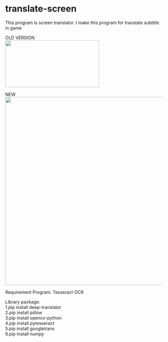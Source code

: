 # translate-screen

This program is screen translator. I make this program for translate subtitle in game<br>

OLD VERSION<br>
<img src="https://github.com/user-attachments/assets/32056c17-acd5-4118-ba78-098dddb71b1a" width="300" height="150"><br>

NEW<br>
<img src="https://github.com/user-attachments/assets/d1054398-3efe-4a96-9a6e-7bd454af0f51" width="800" height="600"><br>

Requirement Program: Tesseract OCR<br>

Library package:<br>
1.pip install deep-translator<br>
2.pip install pillow<br>
3.pip install opencv-python<br>
4.pip install pytesseract<br>
5.pip install googletrans<br>
6.pip install numpy<br>
